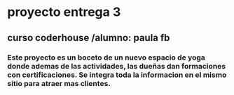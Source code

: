 # proyecto entrega 3
## curso coderhouse /alumno: paula fb
### Este proyecto es un boceto de un nuevo espacio de yoga donde ademas de las actividades, las dueñas dan formaciones con certificaciones. Se integra toda la informacion en el mismo sitio para atraer mas clientes.
